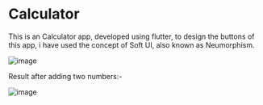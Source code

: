 # Calculator
This is an Calculator app, developed using flutter, to design the buttons of this app, i have used the concept of Soft UI, also known as Neumorphism.


![image](https://user-images.githubusercontent.com/71991617/172384981-183a832b-1947-4904-b541-9a38df216847.png)

Result after adding two numbers:-

![image](https://user-images.githubusercontent.com/71991617/172385433-9d35f022-6bb5-4ee7-b7a6-94cb55d88e7e.png)
